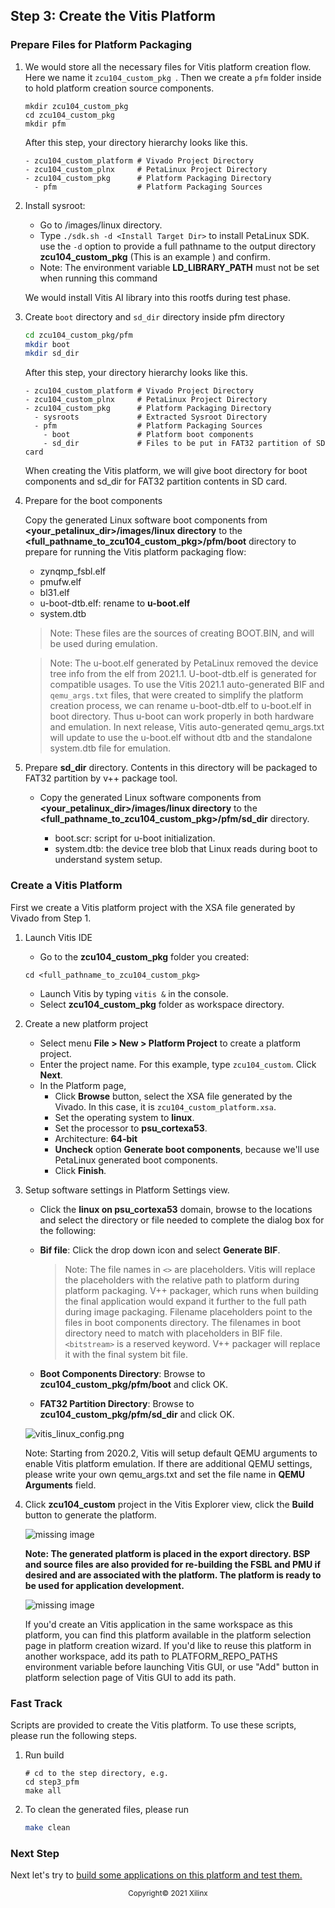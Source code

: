 <!--
# Copyright 2020 Xilinx Inc.
#
# Licensed under the Apache License, Version 2.0 (the "License");
# you may not use this file except in compliance with the License.
# You may obtain a copy of the License at
#
#     http://www.apache.org/licenses/LICENSE-2.0
#
# Unless required by applicable law or agreed to in writing, software
# distributed under the License is distributed on an "AS IS" BASIS,
# WITHOUT WARRANTIES OR CONDITIONS OF ANY KIND, either express or implied.
# See the License for the specific language governing permissions and
# limitations under the License.
-->

## Step 3: Create the Vitis Platform

### Prepare Files for Platform Packaging

1. We would store all the necessary files for Vitis platform creation flow. Here we name it ```zcu104_custom_pkg ```. Then we create a `pfm` folder inside to hold platform creation source components. 

   ```
   mkdir zcu104_custom_pkg
   cd zcu104_custom_pkg
   mkdir pfm
   ```
   After this step, your directory hierarchy looks like this.

   ```
   - zcu104_custom_platform # Vivado Project Directory
   - zcu104_custom_plnx     # PetaLinux Project Directory
   - zcu104_custom_pkg      # Platform Packaging Directory
     - pfm                  # Platform Packaging Sources
   ```

2. Install sysroot: 

   - Go to <PetaLinux Project>/images/linux directory.
   - Type `./sdk.sh -d <Install Target Dir>` to install PetaLinux SDK. use the `-d` option to provide a full pathname to the output directory **zcu104_custom_pkg** (This is an example ) and confirm.
   - Note: The environment variable **LD_LIBRARY_PATH** must not be set when running this command

   We would install Vitis AI library into this rootfs during test phase.



3. Create `boot` directory and `sd_dir` directory inside pfm directory

   ```bash
   cd zcu104_custom_pkg/pfm
   mkdir boot
   mkdir sd_dir
   ```
   After this step, your directory hierarchy looks like this.

   ```
   - zcu104_custom_platform # Vivado Project Directory
   - zcu104_custom_plnx     # PetaLinux Project Directory
   - zcu104_custom_pkg      # Platform Packaging Directory
     - sysroots             # Extracted Sysroot Directory
     - pfm                  # Platform Packaging Sources
       - boot               # Platform boot components
       - sd_dir             # Files to be put in FAT32 partition of SD card
   ```

   When creating the Vitis platform, we will give boot directory for boot components and sd_dir for FAT32 partition contents in SD card.



4. Prepare for the boot components

   Copy the generated Linux software boot components from **<your_petalinux_dir>/images/linux directory** to the **<full_pathname_to_zcu104_custom_pkg>/pfm/boot** directory to prepare for running the Vitis platform packaging flow:


   - zynqmp_fsbl.elf
   - pmufw.elf
   - bl31.elf
   - u-boot-dtb.elf: rename to **u-boot.elf**
   - system.dtb

   > Note: These files are the sources of creating BOOT.BIN, and will be used during emulation.

   > Note: The u-boot.elf generated by PetaLinux removed the device tree info from the elf from 2021.1. U-boot-dtb.elf is generated for compatible usages. To use the Vitis 2021.1 auto-generated BIF and `qemu_args.txt` files, that were created to simplify the platform creation process, we can rename u-boot-dtb.elf to u-boot.elf in boot directory. Thus u-boot can work properly in both hardware and emulation. In next release, Vitis auto-generated qemu_args.txt will update to use the u-boot.elf without dtb and the standalone system.dtb file for emulation.


5. Prepare **sd_dir** directory. Contents in this directory will be packaged to FAT32 partition by v++ package tool.

   - Copy the generated Linux software components from **<your_petalinux_dir>/images/linux directory** to the **<full_pathname_to_zcu104_custom_pkg>/pfm/sd_dir** directory.

     - boot.scr: script for u-boot initialization. 
     - system.dtb: the device tree blob that Linux reads during boot to understand system setup.

### Create a Vitis Platform

First we create a Vitis platform project with the XSA file generated by Vivado from Step 1.

1. Launch Vitis IDE
   - Go to the **zcu104_custom_pkg** folder you created:

   ```
   cd <full_pathname_to_zcu104_custom_pkg>
   ```

   - Launch Vitis by typing `vitis &` in the console.
   - Select **zcu104_custom_pkg** folder as workspace directory.

2. Create a new platform project

   - Select menu **File > New > Platform Project** to create a platform project.
   - Enter the project name. For this example, type `zcu104_custom`. Click **Next**.
   - In the Platform page,
     - Click **Browse** button, select the XSA file generated by the Vivado. In this case, it is `zcu104_custom_platform.xsa`.
     - Set the operating system to **linux**.</br>
     - Set the processor to **psu_cortexa53**.</br>
     - Architecture: **64-bit**</br>
     - **Uncheck** option **Generate boot components**, because we'll use PetaLinux generated boot components.</br>
     - Click **Finish**.

3. Setup software settings in Platform Settings view.

   - Click the **linux on psu_cortexa53** domain, browse to the locations and select the directory or file needed to complete the dialog box for the following:

   - **Bif file**: Click the drop down icon and select **Generate BIF**.

     > Note: The file names in `<>` are placeholders. Vitis will replace the placeholders with the relative path to platform during platform packaging. V++ packager, which runs when building the final application would expand it further to the full path during image packaging. Filename placeholders point to the files in boot components directory. The filenames in boot directory need to match with placeholders in BIF file. `<bitstream>` is a reserved keyword. V++ packager will replace it with the final system bit file.

   - **Boot Components Directory**: Browse to **zcu104_custom_pkg/pfm/boot** and click OK.

   - **FAT32 Partition Directory**: Browse to **zcu104_custom_pkg/pfm/sd_dir** and click OK.

   ![vitis_linux_config.png](./images/vitis_linux_config.png)


   Note: Starting from 2020.2, Vitis will setup default QEMU arguments to enable Vitis platform emulation. If there are additional QEMU settings, please write your own qemu_args.txt and set the file name in **QEMU Arguments** field.

4. Click **zcu104_custom** project in the Vitis Explorer view, click the **Build** button to generate the platform.

   ![missing image](./images/build_vitis_platform.png)

   **Note: The generated platform is placed in the export directory. BSP and source files are also provided for re-building the FSBL and PMU if desired and are associated with the platform. The platform is ready to be used for application development.**

   ![missing image](./images/vitis_platform_output.png)

   If you'd create an Vitis application in the same workspace as this platform, you can find this platform available in the platform selection page in platform creation wizard. If you'd like to reuse this platform in another workspace, add its path to PLATFORM_REPO_PATHS environment variable before launching Vitis GUI, or use "Add" button in platform selection page of Vitis GUI to add its path.

### Fast Track

Scripts are provided to create the Vitis platform. To use these scripts, please run the following steps.

1. Run build

   ```
   # cd to the step directory, e.g.
   cd step3_pfm
   make all
   ```

2. To clean the generated files, please run

   ```bash
   make clean
   ```

### Next Step

Next let's try to [build some applications on this platform and test them.](./step4.md)

<p align="center"><sup>Copyright&copy; 2021 Xilinx</sup></p>
